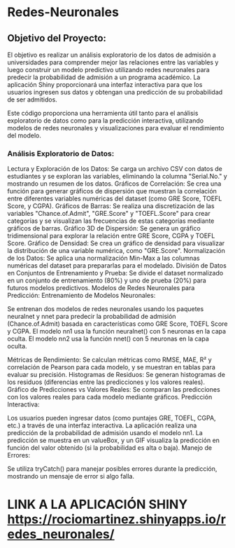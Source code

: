 # Redes-Neuronales

## Objetivo del Proyecto:
El objetivo es realizar un análisis exploratorio de los datos de admisión a universidades para comprender mejor las relaciones entre las variables y luego construir un modelo predictivo utilizando redes neuronales para predecir la probabilidad de admisión a un programa académico. La aplicación Shiny proporcionará una interfaz interactiva para que los usuarios ingresen sus datos y obtengan una predicción de su probabilidad de ser admitidos.

Este código proporciona una herramienta útil tanto para el análisis exploratorio de datos como para la predicción interactiva, utilizando modelos de redes neuronales y visualizaciones para evaluar el rendimiento del modelo.
### Análisis Exploratorio de Datos:
Lectura y Exploración de los Datos:
Se carga un archivo CSV con datos de estudiantes y se exploran las variables, eliminando la columna "Serial.No." y mostrando un resumen de los datos.
Gráficos de Correlación:
Se crea una función para generar gráficos de dispersión que muestran la correlación entre diferentes variables numéricas del dataset (como GRE Score, TOEFL Score, y CGPA).
Gráficos de Barras:
Se realiza una discretización de las variables "Chance.of.Admit", "GRE.Score" y "TOEFL.Score" para crear categorías y se visualizan las frecuencias de estas categorías mediante gráficos de barras.
Gráfico 3D de Dispersión:
Se genera un gráfico tridimensional para explorar la relación entre GRE Score, CGPA y TOEFL Score.
Gráfico de Densidad:
Se crea un gráfico de densidad para visualizar la distribución de una variable numérica, como "GRE.Score".
Normalización de los Datos:
Se aplica una normalización Min-Max a las columnas numéricas del dataset para prepararlas para el modelado.
División de Datos en Conjuntos de Entrenamiento y Prueba:
Se divide el dataset normalizado en un conjunto de entrenamiento (80%) y uno de prueba (20%) para futuros modelos predictivos.
Modelos de Redes Neuronales para Predicción:
Entrenamiento de Modelos Neuronales:

Se entrenan dos modelos de redes neuronales usando los paquetes neuralnet y nnet para predecir la probabilidad de admisión (Chance.of.Admit) basada en características como GRE Score, TOEFL Score y CGPA.
El modelo nn1 usa la función neuralnet() con 5 neuronas en la capa oculta.
El modelo nn2 usa la función nnet() con 5 neuronas en la capa oculta.

Métricas de Rendimiento: Se calculan métricas como RMSE, MAE, R² y correlación de Pearson para cada modelo, y se muestran en tablas para evaluar su precisión.
Histogramas de Residuos: Se generan histogramas de los residuos (diferencias entre las predicciones y los valores reales).
Gráfico de Predicciones vs Valores Reales: Se comparan las predicciones con los valores reales para cada modelo mediante gráficos.
Predicción Interactiva:

Los usuarios pueden ingresar datos (como puntajes GRE, TOEFL, CGPA, etc.) a través de una interfaz interactiva.
La aplicación realiza una predicción de la probabilidad de admisión usando el modelo nn1.
La predicción se muestra en un valueBox, y un GIF visualiza la predicción en función del valor obtenido (si la probabilidad es alta o baja).
Manejo de Errores:

Se utiliza tryCatch() para manejar posibles errores durante la predicción, mostrando un mensaje de error si algo falla.

# LINK A LA APLICACIÓN SHINY https://rociomartinez.shinyapps.io/redes_neuronales/
